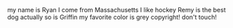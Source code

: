 my name is Ryan
I come from Massachusetts
I like hockey
Remy is the best dog
actually so is Griffin
my favorite color is grey
copyright! don't touch!
